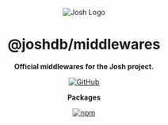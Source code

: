 <div align="center">

![Josh Logo](https://evie.codes/josh-light.png)

# @joshdb/middlewares

**Official middlewares for the Josh project.**

[![GitHub](https://img.shields.io/github/license/josh-development/middlewares)](https://github.com/josh-development/middlewares/blob/main/LICENSE)

**Packages**

[![npm](https://img.shields.io/npm/v/@joshdb/auto-ensure?color=crimson&logo=npm&style=flat-square&label=@joshdb/auto-ensure)](https://www.npmjs.com/package/@joshdb/auto-ensure)

</div>
